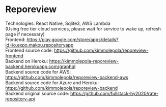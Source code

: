# Reporeview

Technologies: React Native, Sqlite3, AWS Lambda <br />
(Using free tier cloud services, please wait for service to wake up, refresh page if necessary) <br />
Frontend: https://play.google.com/store/apps/details?id=io.expo.makou.repositoryapp <br />
Frontend source code: https://github.com/kimmolepola/reporeview-frontend <br />
Backend on Heroku: https://kimmolepola-reporeview-backend.herokuapp.com/graphql <br />
Backend source code for AWS: https://github.com/kimmolepola/reporeview-backend-aws <br />
Backend source code for Azure and Heroku: https://github.com/kimmolepola/reporeview-backend <br />
Backend original source code: https://github.com/fullstack-hy2020/rate-repository-api
